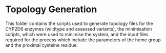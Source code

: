 # Topology Generation
This folder contains the scripts used to generate topology files for the CYP2D6 enzymes (wildtype and assessed variants), the minimisation scripts, which were used to minimise the system, and the input files required for the process which include the parameters of the heme group and the proximal cysteine residue.
